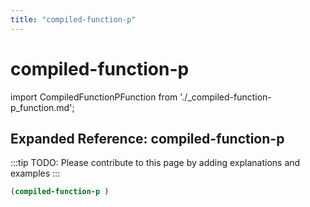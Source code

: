 ```yaml
---
title: "compiled-function-p"
---
```


# compiled-function-p

import CompiledFunctionPFunction from './_compiled-function-p_function.md';

<CompiledFunctionPFunction />

## Expanded Reference: compiled-function-p

:::tip
TODO: Please contribute to this page by adding explanations and examples
:::

```lisp
(compiled-function-p )
```
